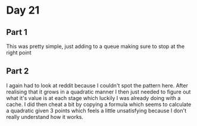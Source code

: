 # Day 21
## Part 1
This was pretty simple, just adding to a queue making sure to stop at the right point

## Part 2
I again had to look at reddit because I couldn't spot the pattern here. After realising that it grows in a quadratic 
manner I then just needed to figure out what it's value is at each stage which luckily I was already doing with a cache.
I did then cheat a bit by copying a formula which seems to calculate a quadratic given 3 points which feels a little
unsatisfying because I don't really understand how it works.

